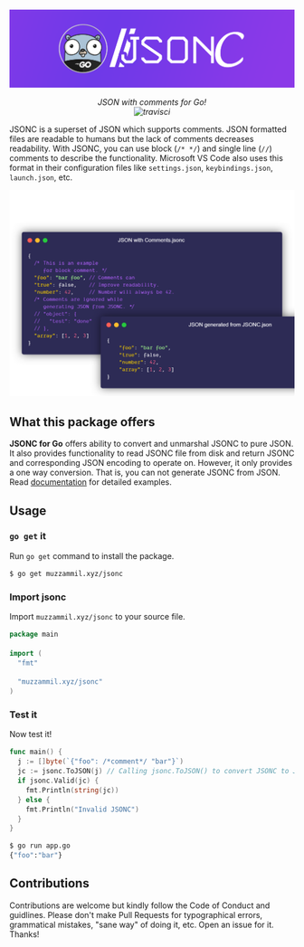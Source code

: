 #

![jsonc](jsonc.png)

<p align="center">
  <i>JSON with comments for Go!</i> <br>
  <i><img src="https://travis-ci.com/muhammadmuzzammil1998/jsonc.svg?branch=master" alt="travisci"></i>
</p>

JSONC is a superset of JSON which supports comments. JSON formatted files are readable to humans but the lack of comments decreases readability. With JSONC, you can use block (`/* */`) and single line (`//`) comments to describe the functionality. Microsoft VS Code also uses this format in their configuration files like `settings.json`, `keybindings.json`, `launch.json`, etc.

![jsonc](carbon.png)

## What this package offers

**JSONC for Go** offers ability to convert and unmarshal JSONC to pure JSON. It also provides functionality to read JSONC file from disk and return JSONC and corresponding JSON encoding to operate on. However, it only provides a one way conversion. That is, you can not generate JSONC from JSON. Read [documentation](DOCUMENTATION.md) for detailed examples.

## Usage

### `go get` it

Run `go get` command to install the package.

```sh
$ go get muzzammil.xyz/jsonc
```

### Import jsonc

Import `muzzammil.xyz/jsonc` to your source file.

```go
package main

import (
  "fmt"

  "muzzammil.xyz/jsonc"
)
```

### Test it

Now test it!

```go
func main() {
  j := []byte(`{"foo": /*comment*/ "bar"}`)
  jc := jsonc.ToJSON(j) // Calling jsonc.ToJSON() to convert JSONC to JSON
  if jsonc.Valid(jc) {
    fmt.Println(string(jc))
  } else {
    fmt.Println("Invalid JSONC")
  }
}
```

```sh
$ go run app.go
{"foo":"bar"}
```

## Contributions

Contributions are welcome but kindly follow the Code of Conduct and guidlines. Please don't make Pull Requests for typographical errors, grammatical mistakes, "sane way" of doing it, etc. Open an issue for it. Thanks!
